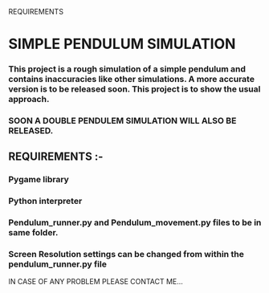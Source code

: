 REQUIREMENTS

# SIMPLE PENDULUM SIMULATION

### This project is a rough simulation of a simple pendulum and contains inaccuracies like other simulations. A more accurate version is to be released soon. This project is to show the usual approach.

### SOON A DOUBLE PENDULEM SIMULATION WILL ALSO BE RELEASED.


## REQUIREMENTS :- 

### Pygame library
### Python interpreter
### Pendulum_runner.py and Pendulum_movement.py files to be in same folder.
### Screen Resolution settings can be changed from within the pendulum_runner.py file 

IN CASE OF ANY PROBLEM PLEASE CONTACT ME...